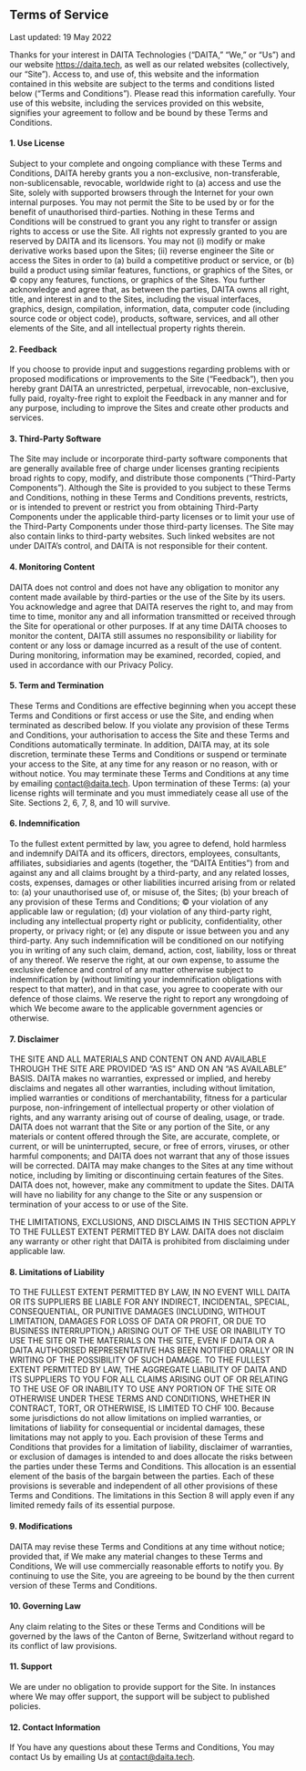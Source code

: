## Terms of Service

Last updated: 19 May 2022

Thanks for your interest in DAITA Technologies (“DAITA,” “We,” or “Us”) and our website https://daita.tech, as well as our related websites (collectively, our “Site”). Access to, and use of, this website and the information contained in this website are subject to the terms and conditions listed below (“Terms and Conditions”). Please read this information carefully. Your use of this website, including the services provided on this website, signifies your agreement to follow and be bound by these Terms and Conditions.

#### 1. Use License

Subject to your complete and ongoing compliance with these Terms and Conditions, DAITA hereby grants you a non-exclusive, non-transferable, non-sublicensable, revocable, worldwide right to (a) access and use the Site, solely with supported browsers through the Internet for your own internal purposes. You may not permit the Site to be used by or for the benefit of unauthorised third-parties. Nothing in these Terms and Conditions will be construed to grant you any right to transfer or assign rights to access or use the Site. All rights not expressly granted to you are reserved by DAITA and its licensors. You may not (i) modify or make derivative works based upon the Sites; (ii) reverse engineer the Site or access the Sites in order to (a) build a competitive product or service, or (b) build a product using similar features, functions, or graphics of the Sites, or © copy any features, functions, or graphics of the Sites. You further acknowledge and agree that, as between the parties, DAITA owns all right, title, and interest in and to the Sites, including the visual interfaces, graphics, design, compilation, information, data, computer code (including source code or object code), products, software, services, and all other elements of the Site, and all intellectual property rights therein.

#### 2. Feedback

If you choose to provide input and suggestions regarding problems with or proposed modifications or improvements to the Site (“Feedback”), then you hereby grant DAITA an unrestricted, perpetual, irrevocable, non-exclusive, fully paid, royalty-free right to exploit the Feedback in any manner and for any purpose, including to improve the Sites and create other products and services.

#### 3. Third-Party Software

The Site may include or incorporate third-party software components that are generally available free of charge under licenses granting recipients broad rights to copy, modify, and distribute those components (“Third-Party Components”). Although the Site is provided to you subject to these Terms and Conditions, nothing in these Terms and Conditions prevents, restricts, or is intended to prevent or restrict you from obtaining Third-Party Components under the applicable third-party licenses or to limit your use of the Third-Party Components under those third-party licenses. The Site may also contain links to third-party websites. Such linked websites are not under DAITA’s control, and DAITA is not responsible for their content.

#### 4. Monitoring Content

DAITA does not control and does not have any obligation to monitor any content made available by third-parties or the use of the Site by its users. You acknowledge and agree that DAITA reserves the right to, and may from time to time, monitor any and all information transmitted or received through the Site for operational or other purposes. If at any time DAITA chooses to monitor the content, DAITA still assumes no responsibility or liability for content or any loss or damage incurred as a result of the use of content. During monitoring, information may be examined, recorded, copied, and used in accordance with our Privacy Policy.

#### 5. Term and Termination

These Terms and Conditions are effective beginning when you accept these Terms and Conditions or first access or use the Site, and ending when terminated as described below. If you violate any provision of these Terms and Conditions, your authorisation to access the Site and these Terms and Conditions automatically terminate. In addition, DAITA may, at its sole discretion, terminate these Terms and Conditions or suspend or terminate your access to the Site, at any time for any reason or no reason, with or without notice. You may terminate these Terms and Conditions at any time by emailing contact@daita.tech. Upon termination of these Terms: (a) your license rights will terminate and you must immediately cease all use of the Site. Sections 2, 6, 7, 8, and 10 will survive.

#### 6. Indemnification

To the fullest extent permitted by law, you agree to defend, hold harmless and indemnify DAITA and its officers, directors, employees, consultants, affiliates, subsidiaries and agents (together, the “DAITA Entities”) from and against any and all claims brought by a third-party, and any related losses, costs, expenses, damages or other liabilities incurred arising from or related to: (a) your unauthorised use of, or misuse of, the Sites; (b) your breach of any provision of these Terms and Conditions; © your violation of any applicable law or regulation; (d) your violation of any third-party right, including any intellectual property right or publicity, confidentiality, other property, or privacy right; or (e) any dispute or issue between you and any third-party. Any such indemnification will be conditioned on our notifying you in writing of any such claim, demand, action, cost, liability, loss or threat of any thereof. We reserve the right, at our own expense, to assume the exclusive defence and control of any matter otherwise subject to indemnification by (without limiting your indemnification obligations with respect to that matter), and in that case, you agree to cooperate with our defence of those claims. We reserve the right to report any wrongdoing of which We become aware to the applicable government agencies or otherwise.

#### 7. Disclaimer

THE SITE AND ALL MATERIALS AND CONTENT ON AND AVAILABLE THROUGH THE SITE ARE PROVIDED “AS IS” AND ON AN “AS AVAILABLE” BASIS. DAITA makes no warranties, expressed or implied, and hereby disclaims and negates all other warranties, including without limitation, implied warranties or conditions of merchantability, fitness for a particular purpose, non-infringement of intellectual property or other violation of rights, and any warranty arising out of course of dealing, usage, or trade. DAITA does not warrant that the Site or any portion of the Site, or any materials or content offered through the Site, are accurate, complete, or current, or will be uninterrupted, secure, or free of errors, viruses, or other harmful components; and DAITA does not warrant that any of those issues will be corrected. DAITA may make changes to the Sites at any time without notice, including by limiting or discontinuing certain features of the Sites. DAITA does not, however, make any commitment to update the Sites. DAITA will have no liability for any change to the Site or any suspension or termination of your access to or use of the Site.

THE LIMITATIONS, EXCLUSIONS, AND DISCLAIMS IN THIS SECTION APPLY TO THE FULLEST EXTENT PERMITTED BY LAW. DAITA does not disclaim any warranty or other right that DAITA is prohibited from disclaiming under applicable law.

#### 8. Limitations of Liability

TO THE FULLEST EXTENT PERMITTED BY LAW, IN NO EVENT WILL DAITA OR ITS SUPPLIERS BE LIABLE FOR ANY INDIRECT, INCIDENTAL, SPECIAL, CONSEQUENTIAL, OR PUNITIVE DAMAGES (INCLUDING, WITHOUT LIMITATION, DAMAGES FOR LOSS OF DATA OR PROFIT, OR DUE TO BUSINESS INTERRUPTION,) ARISING OUT OF THE USE OR INABILITY TO USE THE SITE OR THE MATERIALS ON THE SITE, EVEN IF DAITA OR A DAITA AUTHORISED REPRESENTATIVE HAS BEEN NOTIFIED ORALLY OR IN WRITING OF THE POSSIBILITY OF SUCH DAMAGE. TO THE FULLEST EXTENT PERMITTED BY LAW, THE AGGREGATE LIABILITY OF DAITA AND ITS SUPPLIERS TO YOU FOR ALL CLAIMS ARISING OUT OF OR RELATING TO THE USE OF OR INABILITY TO USE ANY PORTION OF THE SITE OR OTHERWISE UNDER THESE TERMS AND CONDITIONS, WHETHER IN CONTRACT, TORT, OR OTHERWISE, IS LIMITED TO CHF 100. Because some jurisdictions do not allow limitations on implied warranties, or limitations of liability for consequential or incidental damages, these limitations may not apply to you.
Each provision of these Terms and Conditions that provides for a limitation of liability, disclaimer of warranties, or exclusion of damages is intended to and does allocate the risks between the parties under these Terms and Conditions. This allocation is an essential element of the basis of the bargain between the parties. Each of these provisions is severable and independent of all other provisions of these Terms and Conditions. The limitations in this Section 8 will apply even if any limited remedy fails of its essential purpose.

#### 9. Modifications

DAITA may revise these Terms and Conditions at any time without notice; provided that, if We make any material changes to these Terms and Conditions, We will use commercially reasonable efforts to notify you. By continuing to use the Site, you are agreeing to be bound by the then current version of these Terms and Conditions.

#### 10. Governing Law

Any claim relating to the Sites or these Terms and Conditions will be governed by the laws of the Canton of Berne, Switzerland without regard to its conflict of law provisions.

#### 11. Support

We are under no obligation to provide support for the Site. In instances where We may offer support, the support will be subject to published policies.

#### 12. Contact Information

If You have any questions about these Terms and Conditions, You may contact Us by emailing Us at contact@daita.tech.
